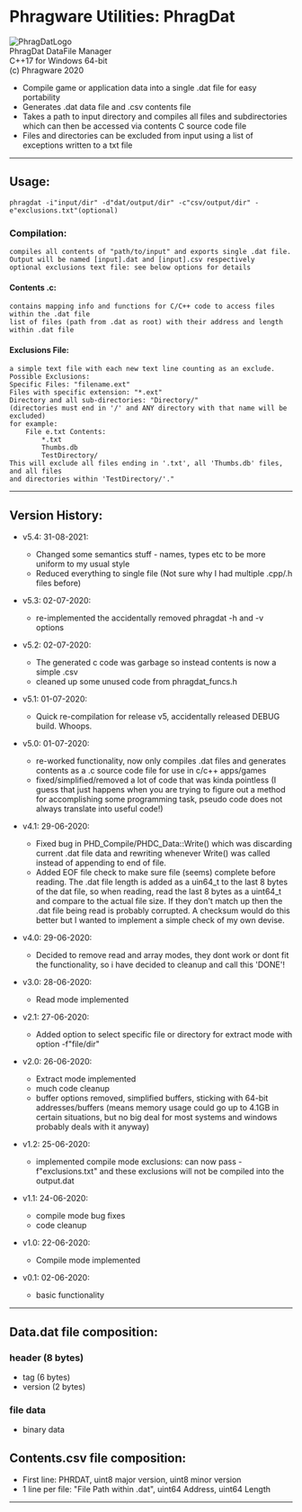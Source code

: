 # Phragware Utilities: PhragDat
![PhragDatLogo](https://raw.githubusercontent.com/phraggers/PhragDat/master/PhragwareLogo.png)
<br>PhragDat DataFile Manager
<br/>C++17 for Windows 64-bit
<br/>(c) Phragware 2020


- Compile game or application data into a single .dat file for easy portability
- Generates .dat data file and .csv contents file
- Takes a path to input directory and compiles all files and subdirectories which can then be accessed via contents C source code file
- Files and directories can be excluded from input using a list of exceptions written to a txt file

<hr/>

## Usage:
	phragdat -i"input/dir" -d"dat/output/dir" -c"csv/output/dir" -e"exclusions.txt"(optional)

### Compilation:
    compiles all contents of "path/to/input" and exports single .dat file.
    Output will be named [input].dat and [input].csv respectively
    optional exclusions text file: see below options for details

#### Contents .c:
    contains mapping info and functions for C/C++ code to access files within the .dat file
    list of files (path from .dat as root) with their address and length within .dat file

#### Exclusions File:
    a simple text file with each new text line counting as an exclude.
    Possible Exclusions:
    Specific Files: "filename.ext"
    Files with specific extension: "*.ext"
    Directory and all sub-directories: "Directory/"
    (directories must end in '/' and ANY directory with that name will be excluded)
    for example:
        File e.txt Contents:
            *.txt
            Thumbs.db
            TestDirectory/
    This will exclude all files ending in '.txt', all 'Thumbs.db' files, and all files
    and directories within 'TestDirectory/'."

<hr/>

## Version History:<br/>

- v5.4: 31-08-2021:
	- Changed some semantics stuff - names, types etc to be more uniform to my usual style
  - Reduced everything to single file (Not sure why I had multiple .cpp/.h files before)

- v5.3: 02-07-2020:
	-  re-implemented the accidentally removed phragdat -h and -v options

- v5.2: 02-07-2020:
	- The generated c code was garbage so instead contents is now a simple .csv
  - cleaned up some unused code from phragdat_funcs.h

- v5.1: 01-07-2020:
	- Quick re-compilation for release v5, accidentally released DEBUG build. Whoops.

- v5.0: 01-07-2020:
	- re-worked functionality, now only compiles .dat files and generates contents as a .c source code file for use in c/c++ apps/games
  - fixed/simplified/removed a lot of code that was kinda pointless (I guess that just happens when you are trying to figure out a method for accomplishing some programming task, pseudo code does not always translate into useful code!)

- v4.1: 29-06-2020:
	- Fixed bug in PHD_Compile/PHDC_Data::Write() which was discarding current .dat file data and rewriting whenever Write() was called instead of appending to end of file.
  - Added EOF file check to make sure file (seems) complete before reading. The .dat file length is added as a uin64_t to the last 8 bytes of the dat file, so when reading, read the last 8 bytes as a uint64_t and compare to the actual file size. If they don't match up then the .dat file being read is probably corrupted. A checksum would do this better but I wanted to implement a simple check of my own devise.

- v4.0: 29-06-2020:
	- Decided to remove read and array modes, they dont work or dont fit the functionality, so i have decided to cleanup and call this 'DONE'!

- v3.0: 28-06-2020:
	- Read mode implemented

- v2.1: 27-06-2020:
	- Added option to select specific file or directory for extract mode with option -f"file/dir"

- v2.0: 26-06-2020:
	- Extract mode implemented
	- much code cleanup
	- buffer options removed, simplified buffers, sticking with 64-bit addresses/buffers (means memory usage could go up to 4.1GB in certain situations, but no big deal for most systems and windows probably deals with it anyway)

- v1.2: 25-06-2020:
	- implemented compile mode exclusions: can now pass -f"exclusions.txt" and these exclusions will not be compiled into the output.dat

- v1.1: 24-06-2020:
	- compile mode bug fixes
	- code cleanup

- v1.0: 22-06-2020:
	- Compile mode implemented

- v0.1: 02-06-2020:
	- basic functionality

<hr/>

## Data.dat file composition:

### header (8 bytes)
- tag (6 bytes)
- version (2 bytes)

### file data
- binary data

## Contents.csv file composition:
- First line: PHRDAT, uint8 major version, uint8 minor version
- 1 line per file: "File Path within .dat", uint64 Address, uint64 Length

<hr/>
